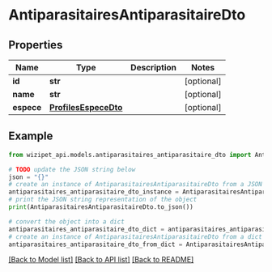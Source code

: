 # AntiparasitairesAntiparasitaireDto


## Properties

Name | Type | Description | Notes
------------ | ------------- | ------------- | -------------
**id** | **str** |  | [optional] 
**name** | **str** |  | [optional] 
**espece** | [**ProfilesEspeceDto**](ProfilesEspeceDto.md) |  | [optional] 

## Example

```python
from wizipet_api.models.antiparasitaires_antiparasitaire_dto import AntiparasitairesAntiparasitaireDto

# TODO update the JSON string below
json = "{}"
# create an instance of AntiparasitairesAntiparasitaireDto from a JSON string
antiparasitaires_antiparasitaire_dto_instance = AntiparasitairesAntiparasitaireDto.from_json(json)
# print the JSON string representation of the object
print(AntiparasitairesAntiparasitaireDto.to_json())

# convert the object into a dict
antiparasitaires_antiparasitaire_dto_dict = antiparasitaires_antiparasitaire_dto_instance.to_dict()
# create an instance of AntiparasitairesAntiparasitaireDto from a dict
antiparasitaires_antiparasitaire_dto_from_dict = AntiparasitairesAntiparasitaireDto.from_dict(antiparasitaires_antiparasitaire_dto_dict)
```
[[Back to Model list]](../README.md#documentation-for-models) [[Back to API list]](../README.md#documentation-for-api-endpoints) [[Back to README]](../README.md)


